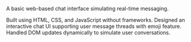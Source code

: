 A basic web-based chat interface simulating real-time messaging.

Built using HTML, CSS, and JavaScript without frameworks.
Designed an interactive chat UI supporting user message threads with emoji feature.
Handled DOM updates dynamically to simulate user conversations.
